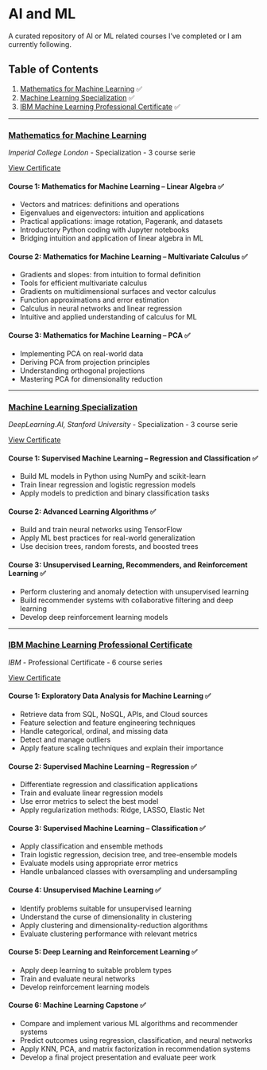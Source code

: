 # AI and ML
A curated repository of AI or ML related courses I’ve completed or I am currently following.

## Table of Contents
1. [Mathematics for Machine Learning](#mathematics-for-machine-learning) ✅
2. [Machine Learning Specialization](#machine-learning-specialization) ✅
3. [IBM Machine Learning Professional Certificate](#ibm-machine-learning-professional-certificate) ✅

---

### [Mathematics for Machine Learning](https://www.coursera.org/specializations/mathematics-machine-learning)
*Imperial College London* - Specialization - 3 course serie

[View Certificate](https://coursera.org/share/0ae1cd958cd41ab3d3494b773a53976f)  

#### Course 1: Mathematics for Machine Learning – Linear Algebra ✅
- Vectors and matrices: definitions and operations  
- Eigenvalues and eigenvectors: intuition and applications  
- Practical applications: image rotation, Pagerank, and datasets  
- Introductory Python coding with Jupyter notebooks  
- Bridging intuition and application of linear algebra in ML  

#### Course 2: Mathematics for Machine Learning – Multivariate Calculus ✅
- Gradients and slopes: from intuition to formal definition  
- Tools for efficient multivariate calculus  
- Gradients on multidimensional surfaces and vector calculus  
- Function approximations and error estimation  
- Calculus in neural networks and linear regression  
- Intuitive and applied understanding of calculus for ML  

#### Course 3: Mathematics for Machine Learning – PCA ✅
- Implementing PCA on real-world data  
- Deriving PCA from projection principles  
- Understanding orthogonal projections  
- Mastering PCA for dimensionality reduction  

---
### [Machine Learning Specialization](https://www.coursera.org/specializations/machine-learning-introduction)

*DeepLearning.AI, Stanford University* - Specialization - 3 course serie

[View Certificate](https://coursera.org/share/f240b13fb243e3503e202264bec23138)

#### Course 1: Supervised Machine Learning – Regression and Classification ✅
- Build ML models in Python using NumPy and scikit-learn  
- Train linear regression and logistic regression models  
- Apply models to prediction and binary classification tasks  

#### Course 2: Advanced Learning Algorithms ✅
- Build and train neural networks using TensorFlow  
- Apply ML best practices for real-world generalization  
- Use decision trees, random forests, and boosted trees  

#### Course 3: Unsupervised Learning, Recommenders, and Reinforcement Learning ✅
- Perform clustering and anomaly detection with unsupervised learning  
- Build recommender systems with collaborative filtering and deep learning  
- Develop deep reinforcement learning models  

---

### [IBM Machine Learning Professional Certificate](https://www.coursera.org/professional-certificates/ibm-machine-learning)
*IBM* - Professional Certificate - 6 course series

[View Certificate](https://coursera.org/share/6a3ebec5f4e302760e2ec59014351f22)  

#### Course 1: Exploratory Data Analysis for Machine Learning ✅
- Retrieve data from SQL, NoSQL, APIs, and Cloud sources  
- Feature selection and feature engineering techniques  
- Handle categorical, ordinal, and missing data  
- Detect and manage outliers  
- Apply feature scaling techniques and explain their importance  

#### Course 2: Supervised Machine Learning – Regression ✅
- Differentiate regression and classification applications  
- Train and evaluate linear regression models  
- Use error metrics to select the best model  
- Apply regularization methods: Ridge, LASSO, Elastic Net  

#### Course 3: Supervised Machine Learning – Classification ✅
- Apply classification and ensemble methods  
- Train logistic regression, decision tree, and tree-ensemble models  
- Evaluate models using appropriate error metrics  
- Handle unbalanced classes with oversampling and undersampling  

#### Course 4: Unsupervised Machine Learning ✅
- Identify problems suitable for unsupervised learning  
- Understand the curse of dimensionality in clustering  
- Apply clustering and dimensionality-reduction algorithms  
- Evaluate clustering performance with relevant metrics  

#### Course 5: Deep Learning and Reinforcement Learning ✅
- Apply deep learning to suitable problem types  
- Train and evaluate neural networks  
- Develop reinforcement learning models  

#### Course 6: Machine Learning Capstone ✅
- Compare and implement various ML algorithms and recommender systems  
- Predict outcomes using regression, classification, and neural networks  
- Apply KNN, PCA, and matrix factorization in recommendation systems  
- Develop a final project presentation and evaluate peer work  



